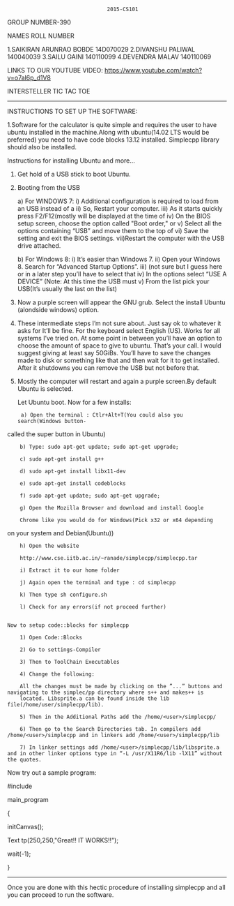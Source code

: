 									2015-CS101		
GROUP NUMBER-390


NAMES			ROLL NUMBER

1.SAIKIRAN ARUNRAO BOBDE        14D070029
2.DIVANSHU PALIWAL		140040039
3.SAILU GAINI	                140110099
4.DEVENDRA MALAV		140110069									
								           
LINKS TO OUR YOUTUBE VIDEO:
https://www.youtube.com/watch?v=o7al6p_d1V8





  INTERSTELLER TIC TAC TOE 
								   
--------------------------------------------------------------------------------------------------------------------------------------------------------------------------
INSTRUCTIONS TO SET UP THE SOFTWARE:

1.Software for the calculator is quite simple and requires the user to have ubuntu installed in the machine.Along with ubuntu(14.02 LTS would be preferred) 
you need to have code blocks 13.12 installed. Simplecpp library should also be installed.

Instructions for installing Ubuntu and more...

1) Get hold of a USB stick to boot Ubuntu.
2) Booting from the USB

   a) For WINDOWS 7: 
	i) Additional configuration is required to load from an USB instead of a 
	ii) So, Restart your computer. 
	iii) As it starts quickly press F2/F12(mostly will be displayed at the time of 
	iv) On the BIOS setup screen, choose the option called "Boot order," or 
	v) Select all the options containing “USB” and move them to the top of 
	vi) Save the setting and exit the BIOS settings.
	vii)Restart the computer with the USB drive attached.

   b) For Windows 8:
	i) It’s easier than Windows 7. 
	ii) Open your Windows 8. Search for “Advanced Startup Options”.
	iii) (not sure but I guess here or in a later step you’ll have to select that 
	iv) In the options select “USE A DEVICE” (Note: At this time the USB must 
	v) From the list pick your USB(It’s usually the last on the list)
3) Now a purple screen will appear the GNU grub. Select the install Ubuntu (alondside windows) option.
4) These intermediate steps I’m not sure about. Just say ok to whatever it asks for It’ll be fine. For the keyboard select English (US). Works for all systems I’ve
tried on. At some point in between you’ll have an option to choose the amount of space to give to ubuntu. That’s your call. I would suggest giving at 
least say 50GiBs. You’ll have to save the changes made to disk or something like that and then wait for it to get installed. After it shutdowns you can 
remove the USB but not before that.
5) Mostly the computer will restart and again a purple screen.By default Ubuntu is selected. 

	Let Ubuntu boot. Now for a few installs:

		a) Open the terminal : Ctlr+Alt+T(You could also you search(Windows button-
called the super button in Ubuntu)

		b) Type: sudo apt-get update; sudo apt-get upgrade;

		c) sudo apt-get install g++

		d) sudo apt-get install libx11-dev

		e) sudo apt-get install codeblocks

		f) sudo apt-get update; sudo apt-get upgrade;

		g) Open the Mozilla Browser and download and install Google 

		Chrome like you would do for Windows(Pick x32 or x64 depending
on your system and Debian(Ubuntu))

		h) Open the website 

		http://www.cse.iitb.ac.in/~ranade/simplecpp/simplecpp.tar

		i) Extract it to our home folder

		j) Again open the terminal and type : cd simplecpp

		k) Then type sh configure.sh

		l) Check for any errors(if not proceed further)


	Now to setup code::blocks for simplecpp

		1) Open Code::Blocks

		2) Go to settings-Compiler

		3) Then to ToolChain Executables

		4) Change the following: 

		All the changes must be made by clicking on the ”...” buttons and navigating to the simplec/pp directory where s++ and makes++ is 
		located. Libsprite.a can be found inside the lib file(/home/user/simplecpp/lib).

		5) Then in the Additional Paths add the /home/<user>/simplecpp/

		6) Then go to the Search Directories tab. In compilers add /home/<user>/simplecpp and in linkers add /home/<user>/simplecpp/lib

		7) In linker settings add /home/<user>/simplecpp/lib/libsprite.a and in other linker options type in “-L /usr/X11R6/lib -lX11” without the quotes.

Now try out a sample program:

#include<simplecpp>

main_program

{

 initCanvas();

 Text tp(250,250,"Great!! IT WORKS!!");

 wait(-1);

}

-------------------------------------------------------------------------------------------------------------------------------------------------------------------------

Once you are done with this hectic procedure of installing simplecpp and all you can proceed to run the software.



